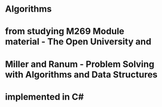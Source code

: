# Algorithms
# from studying M269 Module material - The Open University and
# Miller and Ranum - Problem Solving with Algorithms and Data Structures
# implemented in C#
